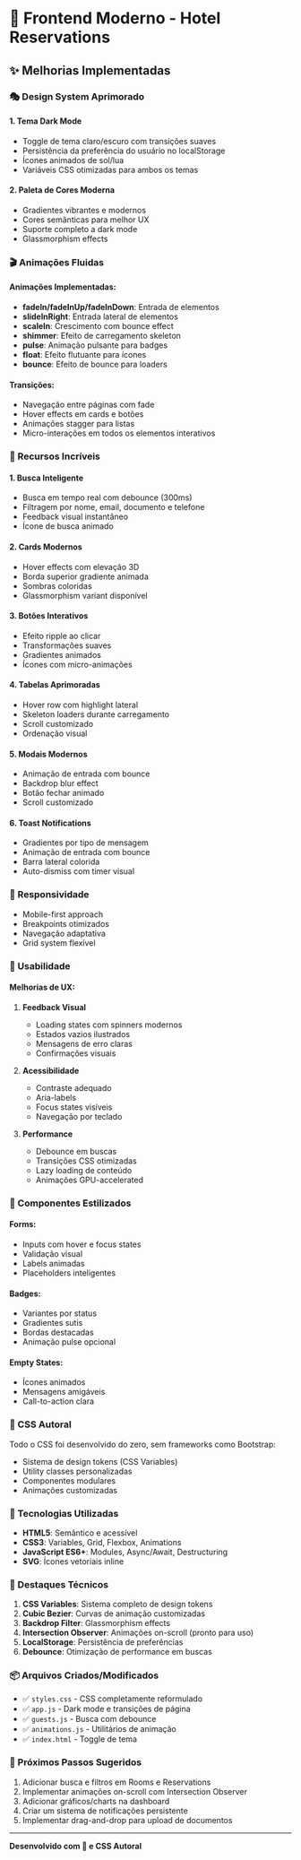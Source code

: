 # 🎨 Frontend Moderno - Hotel Reservations

## ✨ Melhorias Implementadas

### 🎭 Design System Aprimorado

#### 1. **Tema Dark Mode**
- Toggle de tema claro/escuro com transições suaves
- Persistência da preferência do usuário no localStorage
- Ícones animados de sol/lua
- Variáveis CSS otimizadas para ambos os temas

#### 2. **Paleta de Cores Moderna**
- Gradientes vibrantes e modernos
- Cores semânticas para melhor UX
- Suporte completo a dark mode
- Glassmorphism effects

### 🎬 Animações Fluidas

#### Animações Implementadas:
- **fadeIn/fadeInUp/fadeInDown**: Entrada de elementos
- **slideInRight**: Entrada lateral de elementos
- **scaleIn**: Crescimento com bounce effect
- **shimmer**: Efeito de carregamento skeleton
- **pulse**: Animação pulsante para badges
- **float**: Efeito flutuante para ícones
- **bounce**: Efeito de bounce para loaders

#### Transições:
- Navegação entre páginas com fade
- Hover effects em cards e botões
- Animações stagger para listas
- Micro-interações em todos os elementos interativos

### 🚀 Recursos Incríveis

#### 1. **Busca Inteligente**
- Busca em tempo real com debounce (300ms)
- Filtragem por nome, email, documento e telefone
- Feedback visual instantâneo
- Ícone de busca animado

#### 2. **Cards Modernos**
- Hover effects com elevação 3D
- Borda superior gradiente animada
- Sombras coloridas
- Glassmorphism variant disponível

#### 3. **Botões Interativos**
- Efeito ripple ao clicar
- Transformações suaves
- Gradientes animados
- Ícones com micro-animações

#### 4. **Tabelas Aprimoradas**
- Hover row com highlight lateral
- Skeleton loaders durante carregamento
- Scroll customizado
- Ordenação visual

#### 5. **Modais Modernos**
- Animação de entrada com bounce
- Backdrop blur effect
- Botão fechar animado
- Scroll customizado

#### 6. **Toast Notifications**
- Gradientes por tipo de mensagem
- Animação de entrada com bounce
- Barra lateral colorida
- Auto-dismiss com timer visual

### 📱 Responsividade

- Mobile-first approach
- Breakpoints otimizados
- Navegação adaptativa
- Grid system flexível

### 🎯 Usabilidade

#### Melhorias de UX:
1. **Feedback Visual**
   - Loading states com spinners modernos
   - Estados vazios ilustrados
   - Mensagens de erro claras
   - Confirmações visuais

2. **Acessibilidade**
   - Contraste adequado
   - Aria-labels
   - Focus states visíveis
   - Navegação por teclado

3. **Performance**
   - Debounce em buscas
   - Transições CSS otimizadas
   - Lazy loading de conteúdo
   - Animações GPU-accelerated

### 🎨 Componentes Estilizados

#### Forms:
- Inputs com hover e focus states
- Validação visual
- Labels animadas
- Placeholders inteligentes

#### Badges:
- Variantes por status
- Gradientes sutis
- Bordas destacadas
- Animação pulse opcional

#### Empty States:
- Ícones animados
- Mensagens amigáveis
- Call-to-action clara

### 💅 CSS Autoral

Todo o CSS foi desenvolvido do zero, sem frameworks como Bootstrap:
- Sistema de design tokens (CSS Variables)
- Utility classes personalizadas
- Componentes modulares
- Animações customizadas

### 🔧 Tecnologias Utilizadas

- **HTML5**: Semântico e acessível
- **CSS3**: Variables, Grid, Flexbox, Animations
- **JavaScript ES6+**: Modules, Async/Await, Destructuring
- **SVG**: Ícones vetoriais inline

### 🌟 Destaques Técnicos

1. **CSS Variables**: Sistema completo de design tokens
2. **Cubic Bezier**: Curvas de animação customizadas
3. **Backdrop Filter**: Glassmorphism effects
4. **Intersection Observer**: Animações on-scroll (pronto para uso)
5. **LocalStorage**: Persistência de preferências
6. **Debounce**: Otimização de performance em buscas

### 📦 Arquivos Criados/Modificados

- ✅ `styles.css` - CSS completamente reformulado
- ✅ `app.js` - Dark mode e transições de página
- ✅ `guests.js` - Busca com debounce
- ✅ `animations.js` - Utilitários de animação
- ✅ `index.html` - Toggle de tema

### 🎯 Próximos Passos Sugeridos

1. Adicionar busca e filtros em Rooms e Reservations
2. Implementar animações on-scroll com Intersection Observer
3. Adicionar gráficos/charts na dashboard
4. Criar um sistema de notificações persistente
5. Implementar drag-and-drop para upload de documentos

---

**Desenvolvido com 💜 e CSS Autoral**
